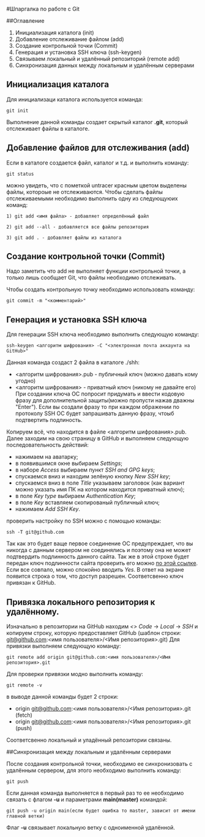 #Шпаргалка по работе с Git

##Оглавление
1. Инициализация каталога (init)
2. Добавление отслеживание файлом (add)
3. Создание контрольной точки (Сommit)
4. Генерация и установка SSH ключа (ssh-keygen)
5. Связываем локальный и удалённый репозиторий (remote add)
6. Синхронизация данных между локальным и удалённым серверами

## Инициализация каталога

Для инициализаци каталога используется команда:  
```
git init
```
Выполнение данной команды создает скрытый каталог **.git**, который отслеживает файлы в каталоге.

## Добавление файлов для отслеживания (add)

Если в каталоге создается файл, каталог и т.д. и выполнить команду:  
```
git status
```
можно увидеть, что с пометкой untracer красным цветом выделены файлы, котороые не отслеживаются.
Чтобы сделать файлы отслеживаемыми необходимо выполнить одну из следующуюих команд:  
```
1) git add <имя файла> - добавляет определённый файл

2) git add --all - добавляется все файлы репозитория

3) git add . - добавляет файлы из каталога
```
## Создание контрольной точки (Commit)

Надо заметить что add не выполняет функции контрольной точки, а только лишь сообщает Git,
 что файлы необходимо отслеживать.

Чтобы создать контрольную точку необходимо использовать команду:
```
git commit -m "<комментарий>"
```

## Генерация и установка SSH ключа

Для генерации SSH ключа необходимо выполнить следующую команду:
```
ssh-keygen <алгоритм шифрования> -С "<электронная почта аккаунта на GitHub>"
```
Данная команда создаст 2 файла в каталоге ./shh:
* <алгоритм шифрования>.pub - публичный ключ (можно давать кому угодно)
* <алгоритм шифрования> - приватный ключ (никому не давайте его)
При создании ключа ОС попросит придумать и ввести кодовую фразу для дополнительной защиты(можно 
пропусти нажав дважны "Enter"). Если вы создали фразу то при каждом ображении по протоколу SSH ОС 
будет запрашивать данную фразу, чтоыб подтвертить подлиность.

Копируем всё, что находится в файле <алгоритм шифрования>.pub.  
Далее заходим на свою страницу в GitHub и выполняем следующую последовательность действий:
- нажимаем на аватарку;
- в появившимся окне выбираем *Settings*;
- в наборе *Access* выбираем пункт *SSH and GPG keys*;
- спускаемся вниз и находим зелёную кнопку *New SSH key*;
- спускаемся вниз в поле *Title* указываем заголовок (как вариант можно указать имя ПК на котором
 находится приватный ключ);
- в поле *Key type* выбираем *Authentication Key*;
- в поле *Key* вставляем скопированый публичный ключ;
- нажимаем *Add SSH Key*.

проверить настройку по SSH можно с помощью команды:
```
ssh -T git@github.com
```

Так как это будет ваще первое соединение ОС предупреждает, что вы никогда с данным сервером не 
соединялись и поэтому она не может подтвердить подлинность данного сайта. Так же в этой строке 
будет передан ключ подлинности сайта проверить его можно [по этой ссылке](https://docs.github.com/en/authentication/keeping-your-account-and-data-secure/githubs-ssh-key-fingerprints).
Если все совпало, можно спокойно вводить *Yes*. В ответ на экране появится строка о том, 
что доступ разрешен. Соответсвенно ключ привязан к GitHub.

## Привязка локального репозитория к удалённому.
Изначально в репозитории на GitHub находим *<> Code* -> *Local* -> *SSH* и копируем строку,
которую предоставляет GitHub (шаблон строки: git@github.com:<имя пользователя>/<Имя репозитория>.git)
Для привязки выполняем следующую команду:
```
git remote add origin git@github.com:<имя пользователя>/<Имя репозитория>.git
```
Для проверки привязки модно выполнить команду:
```
git remote -v
```
в выводе данной команды будет 2 строки:
* origin git@github.com:<имя пользователя>/<Имя репозитория>.git (fetch)
* origin git@github.com:<имя пользователя>/<Имя репозитория>.git (push)

Соответсвенно локальный и уладённый репозитории связаны.

##Синхронизация между локальным и удалённым серверами

После создания контрольной точки, необходимо ее синхронизовать с удалённым сервером, для этого 
необходимо выполнить команду:
```
git push
```

Если данная команда выполняется в первый раз то ее необходимо связать с флагом **-u** и параметрами **main(master)**
командой:
```
git push -u origin main(если будет ошибка то master, зависит от имени главной ветки)
```
Флаг **-u** связывает локальную ветку с одноименной удалённой. 

